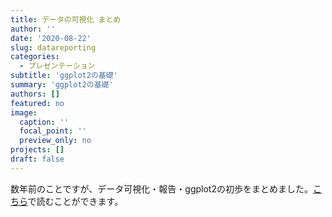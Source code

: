 ```yaml
---
title: データの可視化 まとめ
author: ''
date: '2020-08-22'
slug: datareporting
categories:
  - プレゼンテーション
subtitle: 'ggplot2の基礎'
summary: 'ggplot2の基礎'
authors: []
featured: no
image:
  caption: ''
  focal_point: ''
  preview_only: no
projects: []
draft: false
---
```


数年前のことですが、データ可視化・報告・ggplot2の初歩をまとめました。[こちら](https://kirikuroda.github.io/datareporting/ "「いつか役に立つかもしれない資料」")で読むことができます。